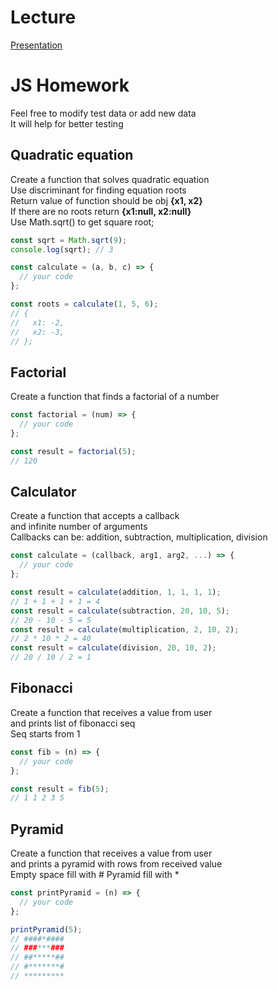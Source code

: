 # Lecture

[Presentation](https://docs.google.com/presentation/d/1hZmZcOZVNn5RpSANqxS5YkYyWJ-iURfC5Gkeuj9aqkU/edit?usp=sharing)

# JS Homework

Feel free to modify test data or add new data  
It will help for better testing

## Quadratic equation

Create a function that solves quadratic equation  
Use discriminant for finding equation roots  
Return value of function should be obj **{x1, x2}**  
If there are no roots return **{x1:null, x2:null}**  
Use Math.sqrt() to get square root;

```javascript
const sqrt = Math.sqrt(9);
console.log(sqrt); // 3
```

```javascript
const calculate = (a, b, c) => {
  // your code
};

const roots = calculate(1, 5, 6);
// {
//   x1: -2,
//   x2: -3,
// };
```

## Factorial

Create a function that finds a factorial of a number

```javascript
const factorial = (num) => {
  // your code
};

const result = factorial(5);
// 120
```

## Calculator

Create a function that accepts a callback  
and infinite number of arguments  
Callbacks can be: addition, subtraction, multiplication, division

```javascript
const calculate = (callback, arg1, arg2, ...) => {
  // your code
};

const result = calculate(addition, 1, 1, 1, 1);
// 1 + 1 + 1 + 1 = 4
const result = calculate(subtraction, 20, 10, 5);
// 20 - 10 - 5 = 5
const result = calculate(multiplication, 2, 10, 2);
// 2 * 10 * 2 = 40
const result = calculate(division, 20, 10, 2);
// 20 / 10 / 2 = 1
```

## Fibonacci

Create a function that receives a value from user  
and prints list of fibonacci seq  
Seq starts from 1

```javascript
const fib = (n) => {
  // your code
};

const result = fib(5);
// 1 1 2 3 5
```

## Pyramid

Create a function that receives a value from user  
and prints a pyramid with rows from received value  
Empty space fill with #
Pyramid fill with \*

```javascript
const printPyramid = (n) => {
  // your code
};

printPyramid(5);
// ####*####
// ###***###
// ##*****##
// #*******#
// *********
```
